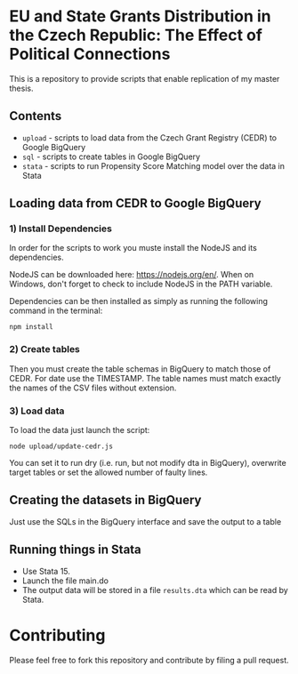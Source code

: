 # EU and State Grants Distribution in the Czech Republic: The Effect of Political Connections

This is a repository to provide scripts that enable replication of my master thesis.

## Contents
 - `upload` - scripts to load data from the Czech Grant Registry (CEDR) to Google BigQuery
 - `sql` - scripts to create tables in Google BigQuery
 - `stata` - scripts to run Propensity Score Matching model over the data in Stata 

## Loading data from CEDR to Google BigQuery

### 1) Install Dependencies

In order for the scripts to work you muste install the NodeJS and its dependencies.

NodeJS can be downloaded here: https://nodejs.org/en/. When on Windows, don't forget to check to include NodeJS in the PATH variable.

Dependencies can be then installed as simply as running the following command in the terminal:
```
npm install
```

### 2) Create tables

Then you must create the table schemas in BigQuery to match those of CEDR. For date use the TIMESTAMP. The table names must match exactly the names of the CSV files without extension.

### 3) Load data

To load the data just launch the script:
```
node upload/update-cedr.js
```

You can set it to run dry (i.e. run, but not modify dta in BigQuery), overwrite target tables or set the allowed number of faulty lines.

## Creating the datasets in BigQuery

Just use the SQLs in the BigQuery interface and save the output to a table

## Running things in Stata

- Use Stata 15. 
- Launch the file main.do
- The output data will be stored in a file `results.dta` which can be read by Stata.

# Contributing

Please feel free to fork this repository and contribute by filing a pull request.
